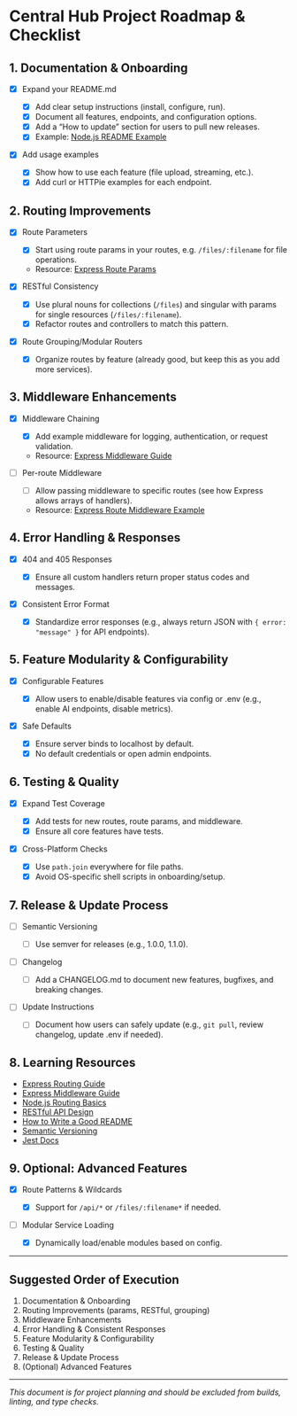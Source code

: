 # Central Hub Project Roadmap & Checklist

## 1. Documentation & Onboarding

- [x] Expand your README.md

  - [x] Add clear setup instructions (install, configure, run).
  - [x] Document all features, endpoints, and configuration options.
  - [x] Add a “How to update” section for users to pull new releases.
  - [x] Example: [Node.js README Example](https://github.com/expressjs/express/blob/master/Readme.md)

- [x] Add usage examples
  - [x] Show how to use each feature (file upload, streaming, etc.).
  - [x] Add curl or HTTPie examples for each endpoint.

## 2. Routing Improvements

- [x] Route Parameters

  - [x] Start using route params in your routes, e.g. `/files/:filename` for file operations.
  - Resource: [Express Route Params](https://expressjs.com/en/guide/routing.html#route-parameters)

- [x] RESTful Consistency

  - [x] Use plural nouns for collections (`/files`) and singular with params for single resources (`/files/:filename`).
  - [x] Refactor routes and controllers to match this pattern.

- [x] Route Grouping/Modular Routers
  - [x] Organize routes by feature (already good, but keep this as you add more services).

## 3. Middleware Enhancements

- [x] Middleware Chaining

  - [x] Add example middleware for logging, authentication, or request validation.
  - Resource: [Express Middleware Guide](https://expressjs.com/en/guide/using-middleware.html)

- [ ] Per-route Middleware
  - [ ] Allow passing middleware to specific routes (see how Express allows arrays of handlers).
  - Resource: [Express Route Middleware Example](https://expressjs.com/en/guide/routing.html#route-handlers)

## 4. Error Handling & Responses

- [x] 404 and 405 Responses

  - [x] Ensure all custom handlers return proper status codes and messages.

- [x] Consistent Error Format
  - [x] Standardize error responses (e.g., always return JSON with `{ error: "message" }` for API endpoints).

## 5. Feature Modularity & Configurability

- [x] Configurable Features

  - [x] Allow users to enable/disable features via config or .env (e.g., enable AI endpoints, disable metrics).

- [x] Safe Defaults
  - [x] Ensure server binds to localhost by default.
  - [x] No default credentials or open admin endpoints.

## 6. Testing & Quality

- [x] Expand Test Coverage

  - [x] Add tests for new routes, route params, and middleware.
  - [x] Ensure all core features have tests.

- [x] Cross-Platform Checks
  - [x] Use `path.join` everywhere for file paths.
  - [x] Avoid OS-specific shell scripts in onboarding/setup.

## 7. Release & Update Process

- [ ] Semantic Versioning

  - [ ] Use semver for releases (e.g., 1.0.0, 1.1.0).

- [ ] Changelog

  - [ ] Add a CHANGELOG.md to document new features, bugfixes, and breaking changes.

- [ ] Update Instructions
  - [ ] Document how users can safely update (e.g., `git pull`, review changelog, update .env if needed).

## 8. Learning Resources

- [Express Routing Guide](https://expressjs.com/en/guide/routing.html)
- [Express Middleware Guide](https://expressjs.com/en/guide/using-middleware.html)
- [Node.js Routing Basics](https://nodejs.dev/learn/routing-in-nodejs)
- [RESTful API Design](https://restfulapi.net/)
- [How to Write a Good README](https://www.makeareadme.com/)
- [Semantic Versioning](https://semver.org/)
- [Jest Docs](https://jestjs.io/docs/getting-started)

## 9. Optional: Advanced Features

- [x] Route Patterns & Wildcards

  - [x] Support for `/api/*` or `/files/:filename*` if needed.

- [ ] Modular Service Loading
  - [x] Dynamically load/enable modules based on config.

---

## Suggested Order of Execution

1. Documentation & Onboarding
2. Routing Improvements (params, RESTful, grouping)
3. Middleware Enhancements
4. Error Handling & Consistent Responses
5. Feature Modularity & Configurability
6. Testing & Quality
7. Release & Update Process
8. (Optional) Advanced Features

---

_This document is for project planning and should be excluded from builds, linting, and type checks._
